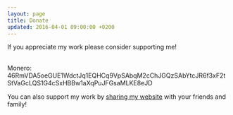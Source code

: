 ```yaml
---
layout: page
title: Donate
updated: 2016-04-01 09:00:00 +0200
---
```


If you appreciate my work please consider supporting me!<br /><br />



<div class="copyable-email">Monero: 46RmVDA5oeGUE1WdctJq1EQHCq9VpSAbqM2cChJGQzSAbYtcJR6f3xF2tStVaGcLQS1G4cSxHBBw1aXqPuJFGsaMLKE8eJD</div>


<script>
  document.addEventListener('contextmenu', function(event) {
    // Check if the click was on the copyable-email element
    if (!event.target.classList.contains('copyable-email')) {
      event.preventDefault();
    }
  });
</script>



You can also support my work by <a href="https://www.addtoany.com/share#url=https://www.newchronology.net&amp;title=" rel="nofollow" target="_blank">sharing my website</a> with your friends and family!
